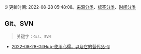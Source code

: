 :alarm_clock: 更新时间: 2022-08-28 05:48:08。[来源分类](../README.md)、[标签分类](../TAGS.md)、[时间分类](../TIMELINE.md)

## Git、SVN


> 关键字：`Git`、`SVN`



- [2022-08-28-GitHub-使用心得，以及它的替代品-🙄](https://www.v2ex.com/t/875934) 